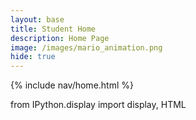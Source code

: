 ```yaml
---
layout: base
title: Student Home 
description: Home Page
image: /images/mario_animation.png
hide: true
---
```

{% include nav/home.html %}

from IPython.display import display, HTML


